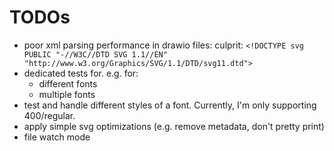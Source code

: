 # TODOs

- poor xml parsing performance in drawio files: culprit: `<!DOCTYPE svg PUBLIC "-//W3C//DTD SVG 1.1//EN" "http://www.w3.org/Graphics/SVG/1.1/DTD/svg11.dtd">`
- dedicated tests for. e.g. for:
    - different fonts
    - multiple fonts
- test and handle different styles of a font. Currently, I'm only supporting 400/regular.
- apply simple svg optimizations (e.g. remove metadata, don't pretty print)
- file watch mode